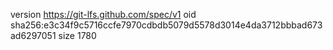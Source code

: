 version https://git-lfs.github.com/spec/v1
oid sha256:e3c34f9c5716ccfe7970cdbdb5079d5578d3014e4da3712bbbad673ad6297051
size 1780
